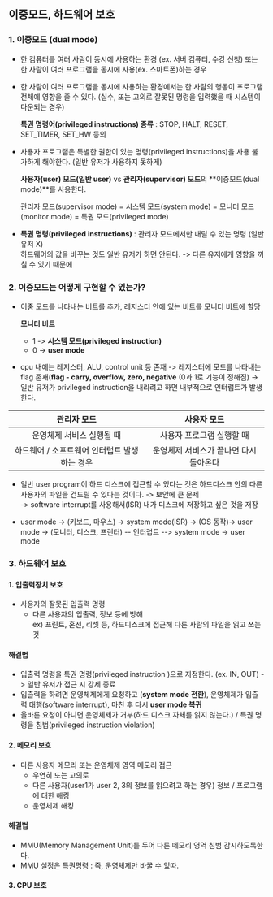 ## 이중모드, 하드웨어 보호

### 1. 이중모드 (dual mode)

- 한 컴퓨터를 여러 사람이 동시에 사용하는 환경 (ex. 서버 컴퓨터, 수강 신청) 또는 한 사람이 여러 프로그램을 동시에 사용(ex. 스마트폰)하는 경우
- 한 사람이 여러 프로그램을 동시에 사용하는 환경에서는 한 사람의 행동이 프로그램 전체에 영향을 줄 수 있다. (실수, 또는 고의로 잘못된 명령을 입력했을 때 시스템이 다운되는 경우)

  **특권 명령어(privileged instructions) 종류** : STOP, HALT, RESET, SET_TIMER, SET_HW 등의

- 사용자 프로그램은 특별한 권한이 있는 명령(privileged instructions)을 사용 불가하게 해야한다. (일반 유저가 사용하지 못하게)

  **사용자(user) 모드(일반 user)** vs **관리자(supervisor) 모드**의 **이중모드(dual mode)**를 사용한다.

  관리자 모드(supervisor mode) = 시스템 모드(system mode) = 모니터 모드(monitor mode) = 특권 모드(privileged mode)

- **특권 명령(privileged instructions)** : 관리자 모드에서만 내릴 수 있는 명령 (일반 유저 X)  
  하드웨어의 값을 바꾸는 것도 일반 유저가 하면 안된다. -> 다른 유저에게 영향을 끼칠 수 있기 때문에

### 2. 이중모드는 어떻게 구현할 수 있는가?

- 이중 모드를 나타내는 비트를 추가, 레지스터 안에 있는 비트를 모니터 비트에 할당

  **모니터 비트**

  - 1 -> **시스템 모드(privileged instruction)**
  - 0 -> **user mode**

- cpu 내에는 레지스터, ALU, control unit 등 존재 -> 레지스터에 모드를 나타내는 flag 존재(**flag - carry, overflow, zero, negative** (0과 1로 기능이 정해짐)
  -> 일반 유저가 privileged instruction을 내리려고 하면 내부적으로 인터럽트가 발생한다.

|                 관리자 모드                  |              사용자 모드               |
| :------------------------------------------: | :------------------------------------: |
|          운영체제 서비스 실행될 때           |       사용자 프로그램 실행할 때        |
| 하드웨어 / 소프트웨어 인터럽트 발생하는 경우 | 운영체제 서비스가 끝나면 다시 돌아온다 |

- 일반 user program이 하드 디스크에 접근할 수 있다는 것은 하드디스크 안의 다른 사용자의 파일을 건드릴 수 있다는 것이다. -> 보안에 큰 문제  
  -> software interrupt를 사용해서(ISR) 내가 디스크에 저장하고 싶은 것을 저장

- user mode -> (키보드, 마우스) -> system mode(ISR) -> (OS 동작)-> user mode -> (모니터, 디스크, 프린터) -- 인터럽트 --> system mode -> user mode

### 3. 하드웨어 보호

#### 1. 입출력장치 보호

- 사용자의 잘못된 입출력 명령
  - 다른 사용자의 입출력, 정보 등에 방해  
    ex) 프린트, 혼선, 리셋 등, 하드디스크에 접근해 다른 사람의 파일을 읽고 쓰는 것

#### 해결법

- 입출력 명령을 특권 명령(privileged instruction )으로 지정한다. (ex. IN, OUT) -> 일반 유저가 접근 시 강제 종료
- 입출력을 하려면 운영체제에게 요청하고 (**system mode 전환**), 운영체제가 입출력 대행(software interrupt), 마친 후 다시 **user mode 복귀**
- 올바른 요청이 아니면 운영체제가 거부(하드 디스크 자체를 읽지 않는다.) / 특권 명령을 침범(privileged instruction violation)

#### 2. 메모리 보호

- 다른 사용자 메모리 또는 운영체제 영역 메모리 접근
  - 우연히 또는 고의로
  - 다른 사용자(user1가 user 2, 3의 정보를 읽으려고 하는 경우) 정보 / 프로그램에 대한 해킹
  - 운영체제 해킹

#### 해결법

- MMU(Memory Management Unit)를 두어 다른 메모리 영역 침범 감시하도록한다.
- MMU 설정은 특권명령 : 즉, 운영체제만 바꿀 수 있따.

#### 3. CPU 보호
